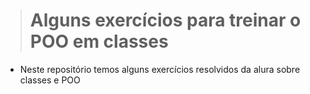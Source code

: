 > <h1>Alguns exercícios para treinar o POO em classes</h1>

- Neste repositório temos alguns exercícios resolvidos da alura sobre classes e POO
